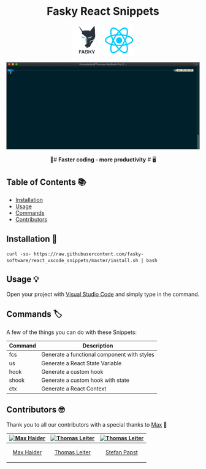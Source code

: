 <h1 align="center"> Fasky React Snippets </h1>

<p align="center">
    <img alt="GitPoint" title="GitPoint" src="https://raw.githubusercontent.com/fasky-software/react_vscode_snippets/master/assets/fasky.png" width="80">
        <img alt="GitPoint" title="GitPoint" src="https://raw.githubusercontent.com/fasky-software/react_vscode_snippets/master/assets/react.png" width="80">
</p>

<p align="center">
    <img alt="showcase" src="https://raw.githubusercontent.com/fasky-software/react_vscode_snippets/master/assets/recording.gif" width="700">
</p>

<div align="center">
  🚀# <strong>Faster coding - more productivity</strong> # 🖥
</div>
<div align="center">
</div>

<!-- START doctoc generated TOC please keep comment here to allow auto update -->
<!-- DON'T EDIT THIS SECTION, INSTEAD RE-RUN doctoc TO UPDATE -->

## Table of Contents 📚

- [Installation](#introduction)
- [Usage](#usage)
- [Commands](#commands)
- [Contributors](#Contributors-)

## Installation 🔧

`curl -so- https://raw.githubusercontent.com/fasky-software/react_vscode_snippets/master/install.sh | bash`

## Usage 💡

Open your project with <a href="https://code.visualstudio.com/">Visual Studio Code</a> and simply type in the command.

## Commands 🏷

A few of the things you can do with these Snippets:

| Command | Description                                 |
| ------- | ------------------------------------------- |
| fcs     | Generate a functional component with styles |
| us      | Generate a React State Variable             |
| hook    | Generate a custom hook                      |
| shook   | Generate a custom hook with state           |
| ctx     | Generate a React Context                    |

## Contributors 🤓

Thank you to all our contributors with a special thanks to <a href="">Max</a> 🙏

| [<img alt="Max Haider" src="https://avatars0.githubusercontent.com/u/22192150?s=400&v=4" width="117">](https://github.com/tomLadder) | [<img alt="Thomas Leiter" src="https://avatars3.githubusercontent.com/u/20393156?s=400&u=ae0a43de5d81d58a698abffe4e2ede024f2b6700&v=4" width="117">](https://github.com/tomLadder) | [<img alt="Thomas Leiter" src="https://avatars2.githubusercontent.com/u/11005451?s=460&v=4" width="117">](https://github.com/tomLadder) |
| ------------------------------------------------------------------------------------------------------------------------------------ | ---------------------------------------------------------------------------------------------------------------------------------------------------------------------------------- | --------------------------------------------------------------------------------------------------------------------------------------- |
| <p align="center">[Max Haider](https://github.com/MaxHaider) </p>                                                                    | <p align="center">[Thomas Leiter](https://github.com/tomLadder) </p>                                                                                                               | <p align="center">[Stefan Papst](https://github.com/sutefan1) </p>                                                                      |
